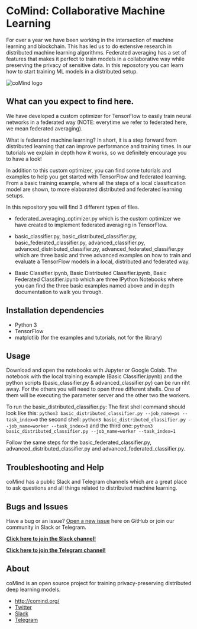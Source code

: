 # CoMind: Collaborative Machine Learning

For over a year we have been working in the intersection of machine learning and blockchain. This has led us to do extensive research in distributed machine learning algorithms. Federated averaging has a set of features that makes it perfect to train models in a collaborative way while preserving the privacy of sensitive data. In this reposotory you can learn how to start training ML models in a distributed setup.

![coMind logo](https://image.ibb.co/fFZfFK/PErugHrw.png)

## What can you expect to find here.

We have developed a custom optimizer for TensorFlow to easily train neural networks in a federated way (NOTE: everytime we refer to federated here, we mean federated averaging).

What is federated machine learning? In short, it is a step forward from distributed learning that can improve performance and training times. In our tutorials we explain in depth how it works, so we definitely encourage you to have a look!

In addition to this custom optimizer, you can find some tutorials and examples to help you get started with TensorFlow and federated learning. From a basic training example, where all the steps of a local classification model are shown, to more elaborated distributed and federated learning setups.

In this repository you will find 3 different types of files.

- federated_averaging_optimizer.py which is the custom optimizer we have created to implement federated averaging in TensorFlow.

- basic_classifier.py, basic_distributed_classifier.py, basic_federated_classifier.py, advanced_classifier.py, advanced_distributed_classifier.py, advanced_federated_classifier.py which are three basic and three advanced examples on how to train and evaluate a TensorFlow models in a local, distributed and federated way.

- Basic Classifier.ipynb, Basic Distributed Classifier.ipynb, Basic Federated Classifier.ipynb which are three IPython Notebooks where you can find the three basic examples named above and in depth documentation to walk you through.

## Installation dependencies

- Python 3
- TensorFlow
- matplotlib (for the examples and tutorials, not for the library)

## Usage

Download and open the notebooks with Jupyter or Google Colab. The notebook with the local training example (Basic Classifier.ipynb) and the python scripts (basic_classifier.py & advanced_classifier.py) can be run riht away. For the others you will need to open three different shells. One of them will be executing the parameter server and the other two the workers.

To run the basic_distributed_classifier.py:
The first shell command should look like this: `python3 basic_distributed_classifier.py --job_name=ps --task_index=0`
the second shell: `python3 basic_distributed_classifier.py --job_name=worker --task_index=0`
and the third one: `python3 basic_distributed_classifier.py --job_name=worker --task_index=1`

Follow the same steps for the basic_federated_classifier.py, advanced_distributed_classifier.py and advanced_federated_classifier.py.

## Troubleshooting and Help

coMind has a public Slack and Telegram channels which are a great place to ask questions and all things related to distributed machine learning.

## Bugs and Issues

Have a bug or an issue? [Open a new issue](https://github.com/coMindOrg/federated-averaging-tutorials/issues) here on GitHub or join our community in Slack or Telegram.

**[Click here to join the Slack channel!](https://comindorg.slack.com/join/shared_invite/enQtNDMxMzc0NDA5OTEwLWIyZTg5MTg1MTM4NjhiNDM4YTU1OTI1NTgwY2NkNzZjYWY1NmI0ZjIyNWJiMTNkZmRhZDg2Nzc3YTYyNGQzM2I)**

**[Click here to join the Telegram channel!](https://t.me/comind)**

## About

coMind is an open source project for training privacy-preserving distributed deep learning models. 

* http://comind.org/
* [Twitter](https://twitter.com/coMindOrg)
* [Slack](https://comindorg.slack.com/)
* [Telegram](https://t.me/comind)


